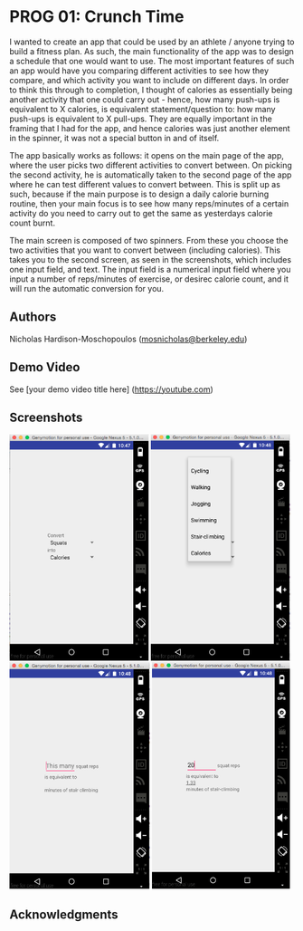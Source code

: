 # PROG 01: Crunch Time

I wanted to create an app that could be used by an athlete / anyone trying to build a fitness plan. As such, the main functionality of the app was to design a schedule that one would want to use. The most important features of such an app would have you comparing different activities to see how they compare, and which activity you want to include on different days. In order to think this through to completion, I thought of calories as essentially being another activity that one could carry out - hence, how many push-ups is equivalent to X calories, is equivalent statement/question to: how many push-ups is equivalent to X pull-ups. They are equally important in the framing that I had for the app, and hence calories was just another element in the spinner, it was not a special button in and of itself.

The app basically works as follows: it opens on the main page of the app, where the user picks two different activities to convert between. On picking the second activity, he is automatically taken to the second page of the app where he can test different values to convert between. This is split up as such, because if the main purpose is to design a daily calorie burning routine, then your main focus is to see how many reps/minutes of a certain activity do you need to carry out to get the same as yesterdays calorie count burnt.

The main screen is composed of two spinners. From these you choose the two activities that you want to convert between (including calories). This takes you to the second screen, as seen in the screenshots, which includes one input field, and text. The input field is a numerical input field where you input a number of reps/minutes of exercise, or desirec calorie count, and it will run the automatic conversion for you.

## Authors

Nicholas Hardison-Moschopoulos ([mosnicholas@berkeley.edu](mailto:mosnicholas@berkeley.edu))

## Demo Video

See [your demo video title here] (https://youtube.com)

## Screenshots

<img src="screenshots/main.png" height="400" alt="Screenshot"/>
<img src="screenshots/main_spinners.png" height="400" alt="Screenshot"/>
<img src="screenshots/second.png" height="400" alt="Screenshot"/>
<img src="screenshots/conversions.png" height="400" alt="Screenshot"/>

## Acknowledgments
